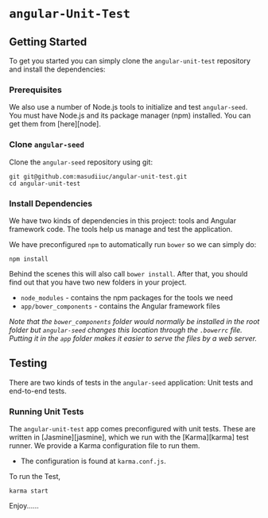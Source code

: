 # `angular-Unit-Test` 



## Getting Started

To get you started you can simply clone the `angular-unit-test` repository and install the dependencies:

### Prerequisites


We also use a number of Node.js tools to initialize and test `angular-seed`. You must have Node.js
and its package manager (npm) installed. You can get them from [here][node].

### Clone `angular-seed`

Clone the `angular-seed` repository using git:

```
git git@github.com:masudiiuc/angular-unit-test.git
cd angular-unit-test
```

### Install Dependencies

We have two kinds of dependencies in this project: tools and Angular framework code. The tools help
us manage and test the application.

We have preconfigured `npm` to automatically run `bower` so we can simply do:

```
npm install
```

Behind the scenes this will also call `bower install`. After that, you should find out that you have
two new folders in your project.

* `node_modules` - contains the npm packages for the tools we need
* `app/bower_components` - contains the Angular framework files

*Note that the `bower_components` folder would normally be installed in the root folder but
`angular-seed` changes this location through the `.bowerrc` file. Putting it in the `app` folder
makes it easier to serve the files by a web server.*


## Testing

There are two kinds of tests in the `angular-seed` application: Unit tests and end-to-end tests.

### Running Unit Tests

The `angular-unit-test` app comes preconfigured with unit tests. These are written in [Jasmine][jasmine],
which we run with the [Karma][karma] test runner. We provide a Karma configuration file to run them.

* The configuration is found at `karma.conf.js`.

To run the Test,
```
karma start
```

Enjoy......